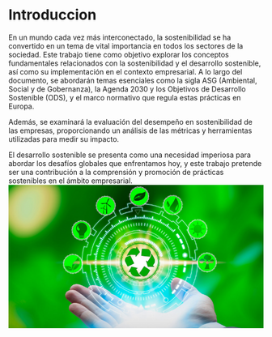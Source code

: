 # Introduccion
En un mundo cada vez más interconectado, la sostenibilidad se ha convertido en un tema de vital importancia en todos los sectores de la sociedad.
Este trabajo tiene como objetivo explorar los conceptos fundamentales relacionados con la sostenibilidad y el desarrollo sostenible, así como su implementación en el contexto empresarial.
A lo largo del documento, se abordarán temas esenciales como la sigla ASG (Ambiental, Social y de Gobernanza), la Agenda 2030 y los Objetivos de Desarrollo Sostenible (ODS), y el marco normativo que regula estas prácticas en Europa.


Además, se examinará la evaluación del desempeño en sostenibilidad de las empresas, proporcionando un análisis de las métricas y herramientas utilizadas para medir su impacto. 


El desarrollo sostenible se presenta como una necesidad imperiosa para abordar los desafíos globales que enfrentamos hoy, y este trabajo pretende ser una contribución a la comprensión y promoción de prácticas sostenibles en el ámbito empresarial.
![sostenibilidad](img/sostenibilidadintroduccion.png)
